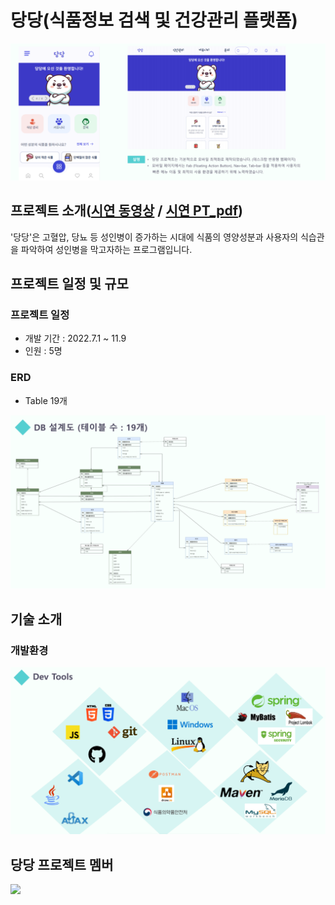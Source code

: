 # 당당(식품정보 검색 및 건강관리 플랫폼)
<img src = "https://github.com/carpediem3651/DangdangProject/blob/main/prjImage/%EB%8B%B9%EB%8B%B9%EB%A9%94%EC%9D%B8%ED%8E%98%EC%9D%B4%EC%A7%80.png">

## 프로젝트 소개([시연 동영상](https://www.youtube.com/watch?v=TSOvF4NcVZM&t=952s&ab_channel=%EB%89%B4%EB%A0%89%EC%B2%98) / [시연 PT_pdf](https://github.com/carpediem3651/DangdangProject/blob/main/prjImage/%EB%8B%B9%EB%8B%B9.pdf)) 
'당당'은 고혈압, 당뇨 등 성인병이 증가하는 시대에 식품의 영양성분과 사용자의 식습관을 파악하여 성인병을 막고자하는 프로그램입니다.

## 프로젝트 일정 및 규모
### 프로젝트 일정
* 개발 기간 : 2022.7.1 ~ 11.9
* 인원 : 5명

### ERD
* Table 19개
<img src="https://github.com/carpediem3651/DangdangProject/blob/main/prjImage/당당DB.jpg">

## 기술 소개
### 개발환경
<img src="https://github.com/carpediem3651/DangdangProject/blob/main/prjImage/%EA%B0%9C%EB%B0%9C%ED%99%98%EA%B2%BD.png">

## 당당 프로젝트 멤버
<img src="https://github.com/carpediem3651/DangdangProject/blob/main/prjImage/%EB%A9%A4%EB%B2%84.png">




